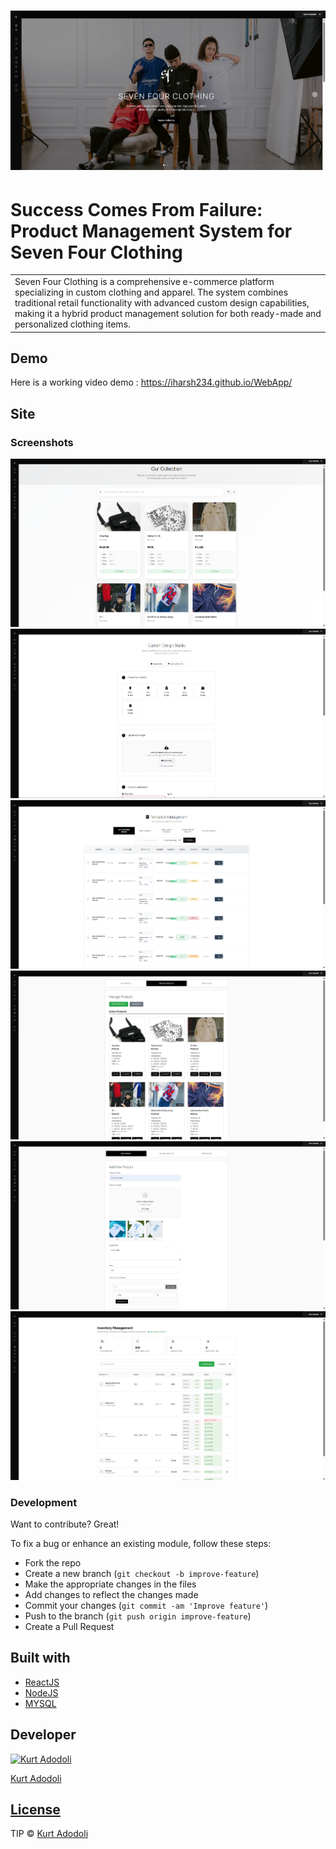 # ![WebApp](https://github.com/kurtadodoli/sevenfour/blob/main/client/src/assets/images/sfc-sample.png)
# Success Comes From Failure: Product Management System for Seven Four Clothing
<table>
<tr>
<td>
  Seven Four Clothing is a comprehensive e-commerce platform specializing in custom clothing and apparel. The system combines traditional retail functionality with advanced custom design capabilities, making it a hybrid product management solution for both ready-made and personalized clothing items.
</td>
</tr>
</table>


## Demo
Here is a working video demo :  https://iharsh234.github.io/WebApp/


## Site

### Screenshots


![](https://github.com/kurtadodoli/sevenfour/blob/main/client/src/assets/images/sfc-sample1.png)
![](https://github.com/kurtadodoli/sevenfour/blob/main/client/src/assets/images/sfc-sample2.png)
![](https://github.com/kurtadodoli/sevenfour/blob/main/client/src/assets/images/sfc-sample3.png)
![](https://github.com/kurtadodoli/sevenfour/blob/main/client/src/assets/images/sfc-sample4.png)
![](https://github.com/kurtadodoli/sevenfour/blob/main/client/src/assets/images/sfc-sample5.png)
![](https://github.com/kurtadodoli/sevenfour/blob/main/client/src/assets/images/sfc-sample6.png)





### Development
Want to contribute? Great!

To fix a bug or enhance an existing module, follow these steps:

- Fork the repo
- Create a new branch (`git checkout -b improve-feature`)
- Make the appropriate changes in the files
- Add changes to reflect the changes made
- Commit your changes (`git commit -am 'Improve feature'`)
- Push to the branch (`git push origin improve-feature`)
- Create a Pull Request 




## Built with 

- [ReactJS](https://react.dev/learn/installation)
- [NodeJS](https://nodejs.org/en/download)
- [MYSQL](https://www.mysql.com/downloads/)




## Developer

[![Kurt Adodoli](https://avatars.githubusercontent.com/u/152001397?v=4)](https://github.com/kurtadodoli) 

[Kurt Adodoli](https://github.com/kurtadodoli) 

## [License](https://github.com/kurtadodoli)

TIP © [Kurt Adodoli](https://github.com/kurtadodoli)

